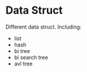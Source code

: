 # Data Struct
Different data struct. Including:
- list
- hash
- bi tree
- bi search tree
- avl tree
